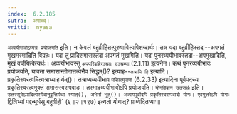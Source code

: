 ```yaml
---
index:  6.2.185
sutra:  अपाच्च्।
vritti:  nyasa
---
```


`अव्ययीभावोऽप्यत्र प्रयोजयति` इति। न केवलं बहुव्रीहितत्पुरुषावित्यपिशब्दार्थः। तत्र यदा बहुव्रीहिस्तदा--अपगतं मुखमस्मादिति विग्रहः। यदा तु प्रादिसमासस्तदा अपगतं मुखमिति। यदा पुनरव्ययीभावस्तदा--अपमुखादिति, मुखं वर्जयित्वेत्यर्थः। अव्ययीभावस्तु `अपपरिबहिरञ्चवः वञ्चम्या` (2.1.11) इत्यनेन। कथं पुनरव्ययीभावः प्रयोजयति, यावता समासान्तोदात्तत्वेनैव सिद्धम्()? इत्याह--`तत्रापि हि` इत्यादि। प्रकृतिस्वरत्वमित्यत्राध्याहार्यम्()। तत्राप्यव्ययीभाव `परिप्रत्युपापा` (6.2.33) इत्यादिना पूर्वपदस्य प्रकृतिस्वरत्वमुक्तं समासस्वरापवादः। तस्मादव्ययीभावोऽपि प्रयोजयति। 
`योगविबाग उत्तरार्थः` इति। `उत्तरसूत्रेऽपादित्यस्यैवानुवृत्तिर्यथा स्यात्(), अभेर्मा भूत्()। अव्ययपूर्वादपि प्रकृतिस्वरापवादो योगः। एवमुत्तरेऽपि योगाः `द्वित्रिभ्यां पद्दन्मूर्धसु बहुव्रीहौ` (६।२।१९७) इत्यतो योगात्? प्राग्वेदितव्याः॥
